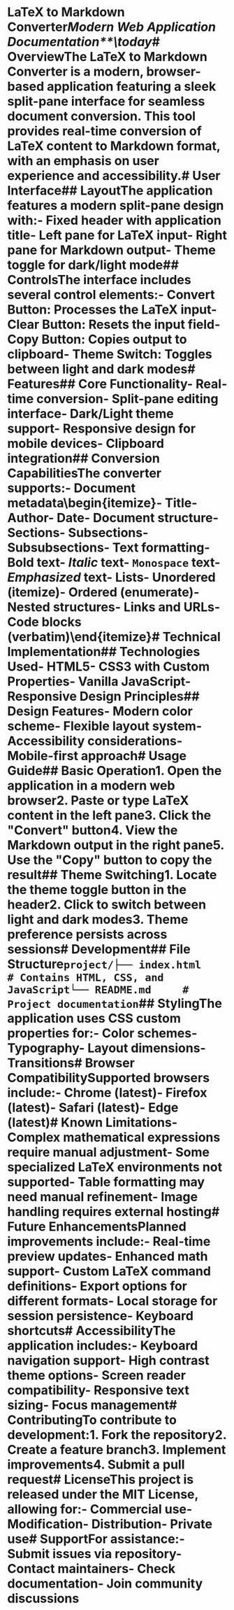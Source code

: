 # LaTeX to Markdown Converter*Modern Web Application Documentation**\today*# OverviewThe LaTeX to Markdown Converter is a modern, browser-based application featuring a sleek split-pane interface for seamless document conversion. This tool provides real-time conversion of LaTeX content to Markdown format, with an emphasis on user experience and accessibility.# User Interface## LayoutThe application features a modern split-pane design with:- Fixed header with application title- Left pane for LaTeX input- Right pane for Markdown output- Theme toggle for dark/light mode## ControlsThe interface includes several control elements:- **Convert Button:** Processes the LaTeX input- **Clear Button:** Resets the input field- **Copy Button:** Copies output to clipboard- **Theme Switch:** Toggles between light and dark modes# Features## Core Functionality- Real-time conversion- Split-pane editing interface- Dark/Light theme support- Responsive design for mobile devices- Clipboard integration## Conversion CapabilitiesThe converter supports:- Document metadata\begin{itemize}- Title- Author- Date- Document structure- Sections- Subsections- Subsubsections- Text formatting- **Bold** text- *Italic* text- `Monospace` text- *Emphasized* text- Lists- Unordered (itemize)- Ordered (enumerate)- Nested structures- Links and URLs- Code blocks (verbatim)\end{itemize}# Technical Implementation## Technologies Used- HTML5- CSS3 with Custom Properties- Vanilla JavaScript- Responsive Design Principles## Design Features- Modern color scheme- Flexible layout system- Accessibility considerations- Mobile-first approach# Usage Guide## Basic Operation1. Open the application in a modern web browser2. Paste or type LaTeX content in the left pane3. Click the "Convert" button4. View the Markdown output in the right pane5. Use the "Copy" button to copy the result## Theme Switching1. Locate the theme toggle button in the header2. Click to switch between light and dark modes3. Theme preference persists across sessions# Development## File Structure```project/├── index.html    # Contains HTML, CSS, and JavaScript└── README.md     # Project documentation```## StylingThe application uses CSS custom properties for:- Color schemes- Typography- Layout dimensions- Transitions# Browser CompatibilitySupported browsers include:- Chrome (latest)- Firefox (latest)- Safari (latest)- Edge (latest)# Known Limitations- Complex mathematical expressions require manual adjustment- Some specialized LaTeX environments not supported- Table formatting may need manual refinement- Image handling requires external hosting# Future EnhancementsPlanned improvements include:- Real-time preview updates- Enhanced math support- Custom LaTeX command definitions- Export options for different formats- Local storage for session persistence- Keyboard shortcuts# AccessibilityThe application includes:- Keyboard navigation support- High contrast theme options- Screen reader compatibility- Responsive text sizing- Focus management# ContributingTo contribute to development:1. Fork the repository2. Create a feature branch3. Implement improvements4. Submit a pull request# LicenseThis project is released under the MIT License, allowing for:- Commercial use- Modification- Distribution- Private use# SupportFor assistance:- Submit issues via repository- Contact maintainers- Check documentation- Join community discussions
